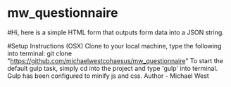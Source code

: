 # mw_questionnaire

#Hi, here is a simple HTML form that outputs form data into a JSON string.

#Setup Instructions (OSX)
Clone to your local machine, type the following into terminal:
git clone "https://github.com/michaelwestcohaesus/mw_questionnaire"
To start the default gulp task, simply cd into the project and type 'gulp' into terminal.
Gulp has been configured to minify js and css.
Author - Michael West